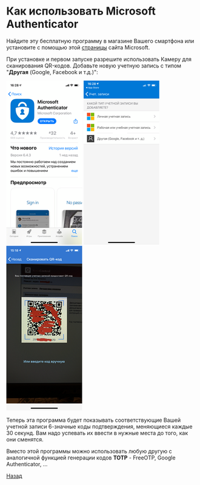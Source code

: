 ---
---
# Как использовать Microsoft Authenticator

Найдите эту бесплатную программу в магазине Вашего смартфона или установите с помощью этой [страницы][download] сайта Microsoft.

При установке и первом запуске разрешите использовать Камеру для сканирования QR-кодов. Добавьте новую учетную запись с типом "**Другая** (Google, Facebook и т.д.)":

![1] ![2] ![3]

Теперь эта программа будет показывать соответствующие Вашей учетной записи 6-значные коды подтверждения, меняющиеся каждые 30 секунд. Вам надо успевать их ввести в нужные места до того, как они сменятся.

Вместо этой программы можно использовать любую другую с аналогичной функцией генерации кодов **TOTP** - FreeOTP, Google Authenticator, ...

[Назад][back]

[download]: https://www.microsoft.com/ru-ru/account/authenticator "Microsoft Authenticator"
[back]: index "Основная инструкция"

[1]: assets/images/auth1.png "Установить"
[2]: assets/images/auth2.png "Добавить запись"
[3]: assets/images/auth3.png "Сканировать QR-код"
